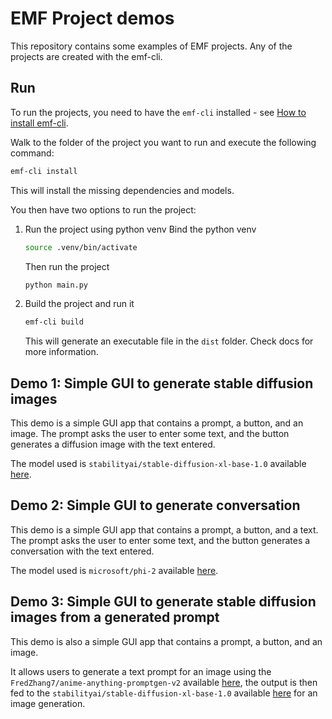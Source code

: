 # EMF Project demos

This repository contains some examples of EMF projects.
Any of the projects are created with the emf-cli.

## Run

To run the projects, you need to have the `emf-cli` installed - see [How to install emf-cli](https://easy-model-fusion.github.io/docs/).

Walk to the folder of the project you want to run and execute the following command:

```bash
emf-cli install
```

This will install the missing dependencies and models.

You then have two options to run the project:

1. Run the project using python venv
    Bind the python venv
    ```bash
    source .venv/bin/activate
    ```
   Then run the project
    ```bash
    python main.py
    ```
2. Build the project and run it
    ```bash
    emf-cli build
    ```
   This will generate an executable file in the `dist` folder. Check docs for more information.

## Demo 1: Simple GUI to generate stable diffusion images

This demo is a simple GUI app that contains a prompt, a button, and an image.
The prompt asks the user to enter some text, and the button generates a diffusion image with the text entered.

The model used is `stabilityai/stable-diffusion-xl-base-1.0` available [here](https://huggingface.co/stabilityai/stable-diffusion-xl-base-1.0).

## Demo 2: Simple GUI to generate conversation

This demo is a simple GUI app that contains a prompt, a button, and a text.
The prompt asks the user to enter some text, and the button generates a conversation with the text entered.

The model used is `microsoft/phi-2` available [here](https://huggingface.co/microsoft/phi-2).

## Demo 3: Simple GUI to generate stable diffusion images from a generated prompt

This demo is also a simple GUI app that contains a prompt, a button, and an image.

It allows users to generate a text prompt for an image using the `FredZhang7/anime-anything-promptgen-v2` available [here](<https://huggingface.co/FredZhang7/anime-anything-promptgen-v2>), the output is then fed to the  `stabilityai/stable-diffusion-xl-base-1.0` available [here](https://huggingface.co/stabilityai/stable-diffusion-xl-base-1.0) for an image generation.





